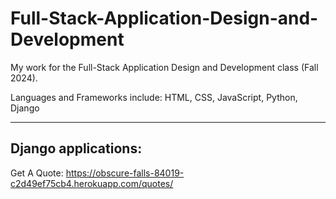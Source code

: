 # Full-Stack-Application-Design-and-Development

My work for the Full-Stack Application Design and Development class (Fall 2024). 

Languages and Frameworks include: 
HTML, CSS, JavaScript, Python, Django

<hr>

## Django applications: 

Get A Quote: https://obscure-falls-84019-c2d49ef75cb4.herokuapp.com/quotes/

